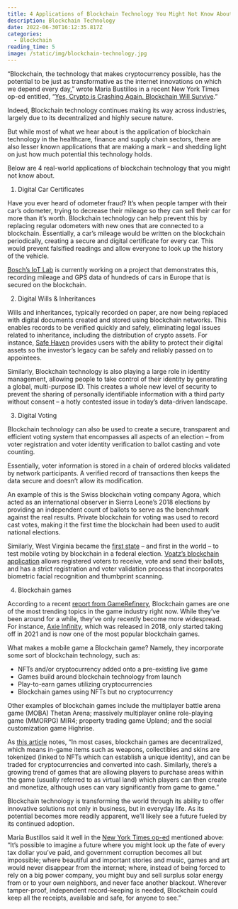 ```yaml
---
title: 4 Applications of Blockchain Technology You Might Not Know About
description: Blockchain Technology
date: 2022-06-30T16:12:35.817Z
categories:
  - Blockchain
reading_time: 5
image: /static/img/blockchain-technology.jpg
---
```

“Blockchain, the technology that makes cryptocurrency possible, has the potential to be just as transformative as the internet innovations on which we depend every day,” wrote Maria Bustillos in a recent New York Times op-ed entitled, “[Yes, Crypto is Crashing Again. Blockchain Will Survive](https://www.nytimes.com/2022/06/16/opinion/crypto-terra-luna-blockchain.html).”



Indeed, Blockchain technology continues making its way across industries, largely due to its decentralized and highly secure nature. 



But while most of what we hear about is the application of blockchain technology in the healthcare, finance and supply chain sectors, there are also lesser known applications that are making a mark – and shedding light on just how much potential this technology holds. 



Below are 4 real-world applications of blockchain technology that you might not know about.



1. Digital Car Certificates



Have you ever heard of odometer fraud? It’s when people tamper with their car’s odometer, trying to decrease their mileage so they can sell their car for more than it’s worth. Blockchain technology can help prevent this by replacing regular odometers with new ones that are connected to a blockchain. Essentially, a car’s mileage would be written on the blockchain periodically, creating a secure and digital certificate for every car. This would prevent falsified readings and allow everyone to look up the history of the vehicle. 



[Bosch’s IoT Lab](https://www.iot-lab.ch/projects-bitcoinblockchain/odometer-on-the-blockchain/) is currently working on a project that demonstrates this, recording mileage and GPS data of hundreds of cars in Europe that is secured on the blockchain. 



2. Digital Wills & Inheritances



Wills and inheritances, typically recorded on paper, are now being replaced with digital documents created and stored using blockchain networks. This enables records to be verified quickly and safely, eliminating legal issues related to inheritance, including the distribution of crypto assets. For instance, [Safe Haven](https://safehaven.io/company/) provides users with the ability to protect their digital assets so the investor’s legacy can be safely and reliably passed on to appointees.



Similarly, Blockchain technology is also playing a large role in identity management, allowing people to take control of their identity by generating a global, multi-purpose ID. This creates a whole new level of security to prevent the sharing of personally identifiable information with a third party without consent – a hotly contested issue in today’s data-driven landscape. 



3. Digital Voting



Blockchain technology can also be used to create a secure, transparent and efficient voting system that encompasses all aspects of an election – from voter registration and voter identity verification to ballot casting and vote counting.



Essentially, voter information is stored in a chain of ordered blocks validated by network participants. A verified record of transactions then keeps the data secure and doesn’t allow its modification. 



An example of this is the Swiss blockchain voting company Agora, which acted as an international observer in Sierra Leone’s 2018 elections by providing an independent count of ballots to serve as the benchmark against the real results. Private blockchain for voting was used to record cast votes, making it the first time the blockchain had been used to audit national elections.



Similarly, West Virginia became the [first state](https://www.govtech.com/biz/west-virginia-becomes-first-state-to-test-mobile-voting-by-blockchain-in-a-federal-election.html) – and first in the world – to test mobile voting by blockchain in a federal election. [Voatz’s blockchain application](https://voatz.com/) allows registered voters to receive, vote and send their ballots, and has a strict registration and voter validation process that incorporates biometric facial recognition and thumbprint scanning.



4. Blockchain games



According to a recent [report from GameRefinery](https://venturebeat.com/2022/06/21/gamerefinery-analyzes-how-mobile-games-are-using-blockchain-tech/), Blockchain games are one of the most trending topics in the game industry right now. While they’ve been around for a while, they’ve only recently become more widespread. For instance, [Axie Infinity](https://axieinfinity.com/), which was released in 2018, only started taking off in 2021 and is now one of the most popular blockchain games.



What makes a mobile game a Blockchain game? Namely, they incorporate some sort of blockchain technology, such as: 



* NFTs and/or cryptocurrency added onto a pre-existing live game
* Games build around blockchain technology from launch
* Play-to-earn games utilizing cryptocurrencies
* Blockchain games using NFTs but no cryptocurrency



Other examples of blockchain games include the multiplayer battle arena game (MOBA) Thetan Arena; massively multiplayer online role-playing game (MMORPG) MIR4; property trading game Upland; and the social customization game Highrise. 



As [this article](https://venturebeat.com/2022/06/21/gamerefinery-analyzes-how-mobile-games-are-using-blockchain-tech/) notes, “In most cases, blockchain games are decentralized, which means in-game items such as weapons, collectibles and skins are tokenized (linked to NFTs which can establish a unique identity), and can be traded for cryptocurrencies and converted into cash. Similarly, there’s a growing trend of games that are allowing players to purchase areas within the game (usually referred to as virtual land) which players can then create and monetize, although uses can vary significantly from game to game.”



Blockchain technology is transforming the world through its ability to offer innovative solutions not only in business, but in everyday life. As its potential becomes more readily apparent, we’ll likely see a future fueled by its continued adoption.



Maria Bustillos said it well in the [New York Times op-ed](https://www.nytimes.com/2022/06/16/opinion/crypto-terra-luna-blockchain.html) mentioned above: “It’s possible to imagine a future where you might look up the fate of every tax dollar you’ve paid, and government corruption becomes all but impossible; where beautiful and important stories and music, games and art would never disappear from the internet; where, instead of being forced to rely on a big power company, you might buy and sell surplus solar energy from or to your own neighbors, and never face another blackout. Wherever tamper-proof, independent record-keeping is needed, Blockchain could keep all the receipts, available and safe, for anyone to see.”